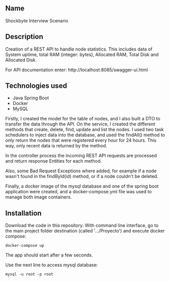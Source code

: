 ## Name

Shockbyte Interview Scenario

## Description

Creation of a REST API to handle node statistics. This includes data of System uptime, total RAM (integer: bytes), Allocated RAM, Total Disk and Allocated Disk.

For API documentation enter:
http://localhost:8085/swagger-ui.html

## Technologies used

- Java Spring Boot
- Docker
- MySQL

Firstly, I created the model for the table of nodes, and I also built a DTO to transfer the data through the API. On the service, I created the different methods that create, delete, find, update and list the nodes. I used two task schedulers to inject data into the database, and used the findAll() method to only return the nodes that were registered every hour for 24 hours. This way, only recent data is returned by the method.

In the controller process the incoming REST API requests are processed and return response Entities for each method.

Also, some Bad Request Exceptions where added, for example if a node wasn't found in the findById(id) method, or if a node couldn't be deleted.

Finally, a docker image of the mysql database and one of the spring boot application were created, and a docker-compose.yml file was used to manage both image containers.

## Installation

Download the code in this repository. With command line interface, go to the main project folder destination (called '.../Proyecto') and execute docker compose:

```
docker-compose up
```

The app should start after a few seconds.

Use the next line to access mysql database:

```
mysql -u root -p root
```
